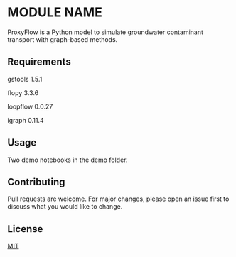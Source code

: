 # MODULE NAME

ProxyFlow is a Python model to simulate groundwater contaminant transport with graph-based methods.

## Requirements

gstools 1.5.1 

flopy 3.3.6 

loopflow 0.0.27   

igraph 0.11.4   
## Usage

Two demo notebooks in the demo folder.

## Contributing

Pull requests are welcome. For major changes, please open an issue first
to discuss what you would like to change.

## License

[MIT](https://choosealicense.com/licenses/mit/)
